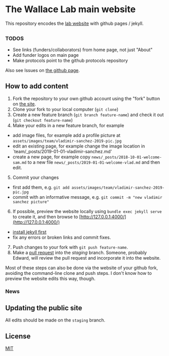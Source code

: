# The Wallace Lab main website

This repository encodes the [lab website](https://ewallace.github.io/) with github pages / jekyll.

##


### TODOS

- See links (funders/collaborators) from home page, not just "About"
- Add funder logos on main page
- Make protocols point to the github protocols repository

Also see Issues on [the github page](https://github.com/ewallace/ewallace.github.io).

## How to add content

1. Fork the repository to your own github account using the "fork" button on [the site](https://github.com/ewallace/ewallace.github.io). 
2. Clone your fork to your local computer (`git clone`)
3. Create a new feature branch (`git branch feature-name`) and check it out (`git checkout feature-name`)
4. Make your edits in a new feature branch, for example
  - add image files, for example add a profile picture at `assets/images/team/vladimir-sanchez-2019-pic.jpg`
  - edit an existing page, for example change the image location in `team/_posts/2019-01-01-vladimir-sanchez.md'
  - create a new page, for example copy `news/_posts/2018-10-01-welcome-sam.md` to a new file `news/_posts/2019-01-01-welcome-vlad.md` and then edit.
5. Commit your changes
  - first add them, e.g. `git add assets/images/team/vladimir-sanchez-2019-pic.jpg`
  - commit with an informative message, e.g. `git commit -m "new vladimir sanchez picture"`
6. If possible, preview the website locally using `bundle exec jekyll serve` to create it, and then browse to [http://127.0.0.1:4000/](http://127.0.0.1:4000/)
  - [install jekyll first](https://jekyllrb.com/docs/installation/)
  - fix any errors or broken links and commit fixes.
7. Push changes to your fork with `git push feature-name`.
8. Make a [pull request](https://help.github.com/en/articles/about-pull-requests) into the *staging* branch. Someone, probably Edward, will review the pull request and incorporate it into the website.

Most of these steps can also be done via the website of your github fork, avoiding the command-line clone and push steps. I don't know how to preview the website edits this way, though.

### News

## Updating the public site

All edits should be made on the `staging` branch.


## License

[MIT](http://opensource.org/licenses/MIT)
